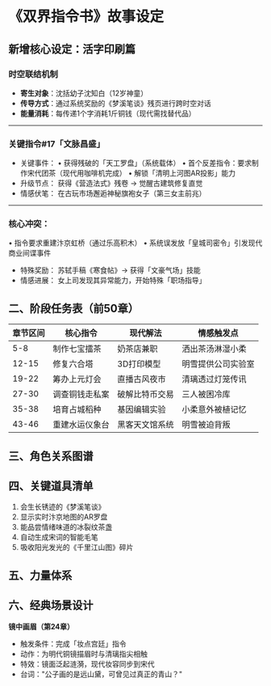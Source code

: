 # 《双界指令书》故事设定

## 新增核心设定：活字印刷篇

### 时空联结机制
- **寄生对象**：沈括幼子沈知白（12岁神童）
- **传导方式**：通过系统奖励的《梦溪笔谈》残页进行跨时空对话
- **能量消耗**：每传递1个字消耗1斤铜钱（现代需找替代品）

---

### 关键指令#17「文脉昌盛」

- 关键事件：
  • 获得残破的「天工罗盘」（系统载体）
  • 首个反差指令：要求制作宋代团茶（现代用咖啡机完成）
  • 解锁「清明上河图AR投影」能力
- 升级节点：
  获得《营造法式》残卷 → 觉醒古建筑修复直觉
- 情感伏笔：
  在古玩市场邂逅神秘旗袍女子（第三女主前兆）

---

### 核心冲突：
  • 指令要求重建汴京虹桥（通过乐高积木）
  • 系统误发放「皇城司密令」引发现代商业间谍事件
- 特殊奖励：
  苏轼手稿《寒食帖》→ 获得「文豪气场」技能
- 情感进展：
  女上司发现其异常能力，开始特殊「职场指导」

## 二、阶段任务表（前50章）

| 章节区间 | 核心指令                  | 现代解法                | 情感触发点           |
|----------|---------------------------|-------------------------|----------------------|
| 5-8      | 制作七宝擂茶              | 奶茶店兼职              | 洒出茶汤淋湿小柔    |
| 12-15    | 修复六合塔                | 3D打印模型              | 明雪提供公司实验室   |
| 19-22    | 筹办上元灯会              | 直播古风夜市            | 清璃透过灯笼传讯    |
| 27-30    | 调查铜钱走私案            | 破解比特币交易          | 三人被困冷库         |
| 35-38    | 培育占城稻种              | 基因编辑实验            | 小柔意外被植记忆    |
| 43-46    | 重建水运仪象台            | 黑客天文馆系统          | 明雪被迫背叛         |

## 三、角色关系图谱

## 四、关键道具清单
1. 会生长锈迹的《梦溪笔谈》
2. 显示实时汴京地图的AR罗盘
3. 能品尝情绪味道的冰裂纹茶盏
4. 自动生成宋词的智能毛笔
5. 吸收阳光发光的《千里江山图》碎片

## 五、力量体系

## 六、经典场景设计
**镜中画眉（第24章）**
- 触发条件：完成「妆点宫廷」指令
- 动作：为明代铜镜描眉时与清璃指尖相触
- 特效：镜面泛起涟漪，现代妆容同步到宋代
- 台词："公子画的是远山黛，可曾见过真正的青山？"
